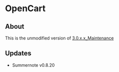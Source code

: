 # OpenCart

## About

This is the unmodified version of <a href="https://github.com/opencart/opencart/tree/3.0.x.x_Maintenance"> 3.0.x.x_Maintenance</a>

## Updates

- Summernote v0.8.20